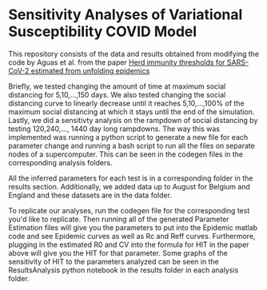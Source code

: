 # Sensitivity Analyses of Variational Susceptibility COVID Model

This repository consists of the data and results obtained from modifying the code by Aguas et al. from the paper [Herd immunity thresholds for SARS-CoV-2 estimated from unfolding epidemics](https://www.medrxiv.org/content/10.1101/2020.07.23.20160762v2.full.pdf) 
 
Briefly, we tested changing the amount of time at maximum social distancing for 5,10,...,150 days. We also tested changing the social distancing curve to linearly decrease until it reaches 5,10,...,100% of the maximum social distancing at which it stays until the end of the simulation. Lastly, we did a sensitivty analysis on the rampdown of social distancing by testing 120,240,..., 1440 day long rampdowns. The way this was implemented was running a python script to generate a new file for each parameter change and running a bash script to run all the files on separate nodes of a supercomputer. This can be seen in the codegen files in the corresponding analysis folders.

All the inferred parameters for each test is in a corresponding folder in the results section. Additionally, we added data up to August for Belgium and England and these datasets are in the data folder.

To replicate our analyses, run the codegen file for the corresponding test you'd like to replicate. Then running all of the generated Parameter Estimation files will give you the parameters to put into the Epidemic matlab code and see Epidemic curves as well as Rc and Reff curves. Furthermore, plugging in the estimated R0 and CV into the formula for HIT in the paper above will give you the HIT for that parameter. Some graphs of the sensitivity of HIT to the parameters analyzed can be seen in the ResultsAnalysis python notebook in the results folder in each analysis folder.

